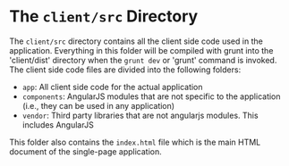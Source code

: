 The `client/src` Directory
===============

The `client/src` directory contains all the client side code used in the application. Everything in this folder will be compiled with grunt into
the 'client/dist' directory when the `grunt dev` or 'grunt' command is invoked. The client side code files are divided into the following folders:

* `app`: All client side code for the actual application
* `components`: AngularJS modules that are not specific to the application (i.e., they can be used in any application)
* `vendor`: Third party libraries that are not angularjs modules. This includes AngularJS

This folder also contains the `index.html` file which is the main HTML document of the single-page application.